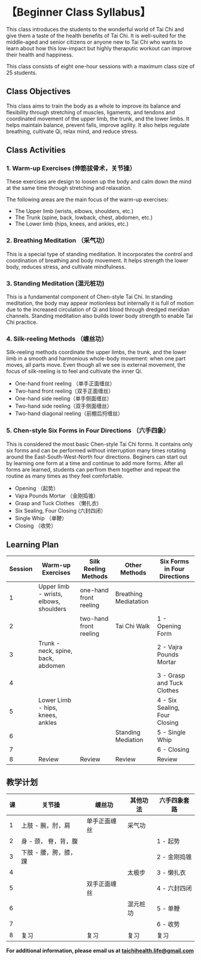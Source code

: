# 【Beginner Class Syllabus】

This class introduces the students to the wonderful world of Tai Chi and give them a taste of the health benefits of Tai Chi. 
It is well-suited for the middle-aged and senior citizens or anyone new to Tai Chi who wants to learn about how this low-impact 
but highly theraputic workout can improve their health and happiness. 

This class consists of eight one-hour sessions with a maximum class size of 25 students.

## Class Objectives

This class aims to train the body as a whole to improve its balance and flexibility through stretching of 
muscles, ligaments, and tendons and coordinated movement of the upper limb, the trunk, and the lower limbs. 
It helps maintain balance, prevent falls, improve agility. It also helps regulate breathing, cultivate Qi, relax mind, and reduce stress. 

## Class Activities

### 1. Warm-up Exercises (伸筋拔骨术，关节操）

These exercises are design to loosen up the body and calm down the mind at the same time through stretching and relaxation.

The following areas are the main focus of the warm-up exercises:

- The Upper limb (wrists, elbows, shoulders, etc.)
- The Trunk (spine, back, lowback, chest, abdomen, etc.) 
- The Lower limb (hips, knees, and ankles, etc.)

### 2. Breathing Meditation （采气功）

This is a special type of standing meditation. 
It incorporates the control and coordination of breathing and body movement. 
It helps strength the lower body, reduces stress, and cultivate mindfulness. 

### 3. Standing Meditation (混元桩功)

This is a fundamental component of Chen-style Tai Chi. In standing meditation, the body may appear motionless but internally it is full of motion due to the increased circulation of Qi and blood through dredged meridian channels. 
Standing meditation also builds lower body strength to enable Tai Chi practice.  

### 4. Silk-reeling Methods （缠丝功）

Silk-reeling methods coordinate the upper limbs, the trunk, and the lower limb in a smooth and harmonious whole-body movement: 
when one part moves, all parts move. Even though all we see is external movement, the focus of silk-reeling
is to feel and cultivate the inner Qi. 

- One-hand front reeling （单手正面缠丝）
- Two-hand front reeling（双手正面缠丝）
- One-hand side reeling（单手侧面缠丝）
- Two-hand side reeling（双手侧面缠丝）
- Two-hand diagonal reeling（前棚后捋缠丝）

### 5. Chen-style Six Forms in Four Directions （六手四象）

This is considered the most basic Chen-style Tai Chi forms. It contains only six forms and can be performed without interruption 
many times rotating around the East-South-West-North four directions. Beginers can start out by learning one form at a time 
and continue to add more forms. After all forms are learned, students can perfrom them together and repeat the routine 
as many times as they feel comfortable.

- Opening （起势）
- Vajra Pounds Mortar  （金刚捣锥）
- Grasp and Tuck Clothes （懒扎衣)
- Six Sealing, Four Closing (六封四闭）
- Single Whip （单鞭）
- Closing （收势）

## Learning Plan

| Session | Warm-up Exercises                     | Silk Reeling Methods     |    Other Methods         | Six Forms in Four Directions          |
|---------|---------------------------------------|--------------------------|--------------------------|-------------------------|
| 1       | Upper limb - wrists, elbows, shoulders| one-hand front reeling   |  Breathing Mediatation   |                         |
| 2       |                            |  two-hand front reeling  |     Tai Chi Walk         | 1 - Opening Form        |
| 3       |  Trunk - neck, spine, back, abdomen      |                          |                          | 2 - Vajra Pounds Mortar |
| 4       |                                      |                          |              | 3 - Grasp and Tuck Clothes    | 
| 5       |  Lower Limb - hips, knees, ankles    |                           |                          | 4 - Six Sealing, Four Closing |
| 6       |                                       |                          |  Standing Mediation      | 5 - Single Whip         |
| 7       |                                       |                          |                          | 6 - Closing             |
| 8       |      Review                           |         Review           |     Review               | Review                  |

## 教学计划

|   课  |关节操                                  |  缠丝功               | 其他功法                  | 六手四象套路             | 
|-------|---------------------------------------|-----------------------|--------------------------|-------------------------|
|   1   | 上肢 - 腕，肘，肩                       |   单手正面缠丝        |    采气功                 |                         |
|   2   |   身 - 颈， 脊，背，腹               |                       |                         | 1 - 起势                |
|   3   |   下肢 - 腰，胯，膝，踝                  |                      |                          | 2 - 金刚捣锥            |
|   4   |                                       |                       |            太极步         | 3 - 懒扎衣             | 
|   5   |                                       |   双手正面缠丝          |                          | 4 - 六封四闭          |
|   6   |                                       |                      |          混元桩功          | 5 - 单鞭                     |
|  7    |                                       |                       |                          | 6 - 收势                     |
|  8    |         复习                              |        复习               |          复习                | 复习                  |

**For additional information, please email us at taichihealth.life@gmail.com**
